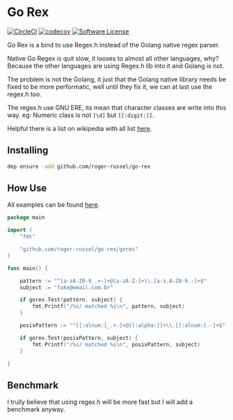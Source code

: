 # Go Rex

[![CircleCI](https://circleci.com/gh/roger-russel/go-rex/tree/master.svg?style=shield)](https://circleci.com/gh/roger-russel/go-rex/tree/master)
[![codecov](https://codecov.io/gh/roger-russel/go-rex/branch/master/graph/badge.svg)](https://codecov.io/gh/roger-russel/go-rex)
[![Software License](https://img.shields.io/github/license/roger-russel/go-rex)](LICENSE.md)

Go Rex is a bind to use Regex.h instead of the Golang native regex parser.

Native Go Regex is quit slow, it looses to almost all other languages, why? Because the other languages are using Regex.h lib into it and Golang is not.

The problem is not the Golang, it just that the Golang native library needs be fixed to be more performatic, well until they fix it, we can at last use the regex.h too.

The regex.h use GNU ERE, its mean that character classes are write into this way.
eg: Numeric class is not ```[\d]``` but ```[[:digit:]]```.

Helpful there is a list on wikipedia with all list [here](https://en.wikipedia.org/wiki/Regular_expression#Character_classes]).

## Installing

```sh
dep ensure -add github.com/roger-russel/go-rex
```

## How Use

All examples can be found [here](./docs/examples).

```go
package main

import (
	"fmt"

	"github.com/roger-russel/go-rex/gorex"
)

func main() {

	pattern := "^[a-zA-Z0-9_.+-]+@[a-zA-Z-]+\\.[a-z.A-Z0-9.-]+$"
	subject := "fake@email.com.br"

	if gorex.Test(pattern, subject) {
		fmt.Printf("/%s/ matched %s\n", pattern, subject)
	}

	posixPattern := "^[[:alnum:]_.+-]+@[[:alpha:]]+\\.[[:alnum:].-]+$"

	if gorex.Test(posixPattern, subject) {
		fmt.Printf("/%s/ matched %s\n", posixPattern, subject)
	}

}
```

## Benchmark

I trully believe that using regex.h will be more fast but I will add a benchmark anyway.
